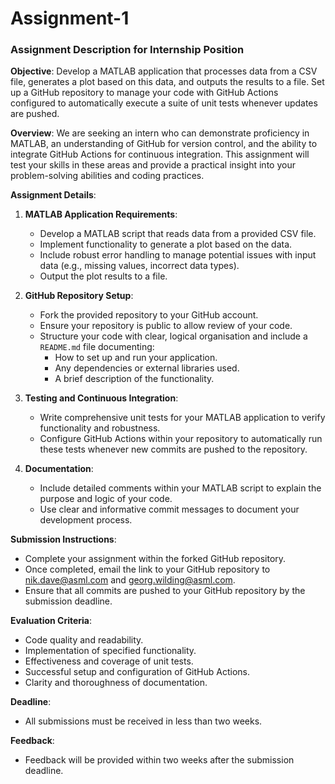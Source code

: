 # Assignment-1

### Assignment Description for Internship Position

**Objective**: Develop a MATLAB application that processes data from a CSV file, generates a plot based on this data, and outputs the results to a file. Set up a GitHub repository to manage your code with GitHub Actions configured to automatically execute a suite of unit tests whenever updates are pushed.

**Overview**:
We are seeking an intern who can demonstrate proficiency in MATLAB, an understanding of GitHub for version control, and the ability to integrate GitHub Actions for continuous integration. This assignment will test your skills in these areas and provide a practical insight into your problem-solving abilities and coding practices.

**Assignment Details**:

1. **MATLAB Application Requirements**:
   - Develop a MATLAB script that reads data from a provided CSV file.
   - Implement functionality to generate a plot based on the data.
   - Include robust error handling to manage potential issues with input data (e.g., missing values, incorrect data types).
   - Output the plot results to a file.

2. **GitHub Repository Setup**:
   - Fork the provided repository to your GitHub account.
   - Ensure your repository is public to allow review of your code.
   - Structure your code with clear, logical organisation and include a `README.md` file documenting:
     - How to set up and run your application.
     - Any dependencies or external libraries used.
     - A brief description of the functionality.

3. **Testing and Continuous Integration**:
   - Write comprehensive unit tests for your MATLAB application to verify functionality and robustness.
   - Configure GitHub Actions within your repository to automatically run these tests whenever new commits are pushed to the repository.

4. **Documentation**:
   - Include detailed comments within your MATLAB script to explain the purpose and logic of your code.
   - Use clear and informative commit messages to document your development process.

**Submission Instructions**:
   - Complete your assignment within the forked GitHub repository.
   - Once completed, email the link to your GitHub repository to nik.dave@asml.com and georg.wilding@asml.com.
   - Ensure that all commits are pushed to your GitHub repository by the submission deadline.

**Evaluation Criteria**:
   - Code quality and readability.
   - Implementation of specified functionality.
   - Effectiveness and coverage of unit tests.
   - Successful setup and configuration of GitHub Actions.
   - Clarity and thoroughness of documentation.

**Deadline**:
   - All submissions must be received in less than two weeks.

**Feedback**:
   - Feedback will be provided within two weeks after the submission deadline.
